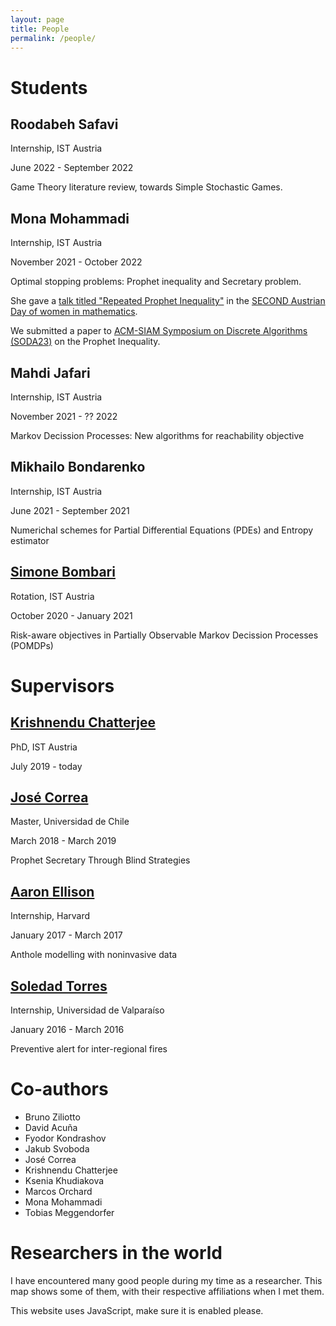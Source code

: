```yaml
---
layout: page
title: People
permalink: /people/
---
```


# Students

## Roodabeh Safavi
Internship, IST Austria

June 2022 - September 2022

Game Theory literature review, towards Simple Stochastic Games.

## Mona Mohammadi
Internship, IST Austria

November 2021 - October 2022

Optimal stopping problems: Prophet inequality and Secretary problem.

She gave a [talk titled "Repeated Prophet Inequality"](https://sites.google.com/view/adwim-2022/abstracts#h.uai6gxfy57n0) in the [SECOND Austrian Day of women in mathematics](https://sites.google.com/view/adwim-2022/home?authuser=0).

We submitted a paper to [ACM-SIAM Symposium on Discrete Algorithms (SODA23)](https://www.siam.org/conferences/cm/conference/soda23) on the Prophet Inequality.

## Mahdi Jafari
Internship, IST Austria

November 2021 - ?? 2022

Markov Decission Processes: New algorithms for reachability objective

## Mikhailo Bondarenko
Internship, IST Austria

June 2021 - September 2021

Numerichal schemes for Partial Differential Equations (PDEs) and Entropy estimator

## [Simone Bombari](https://simone-bombari.github.io/)
Rotation, IST Austria

October 2020 - January 2021

Risk-aware objectives in Partially Observable Markov Decission Processes (POMDPs)

# Supervisors

## [Krishnendu Chatterjee](https://pub.ist.ac.at/~kchatterjee/) 
PhD, IST Austria

July 2019 - today



## [José Correa](https://www.dii.uchile.cl/~jcorrea/) 
Master, Universidad de Chile

March 2018 - March 2019

Prophet Secretary Through Blind Strategies

## [Aaron Ellison](https://harvardforest.fas.harvard.edu/aaron-ellison) 
Internship, Harvard

January 2017 - March 2017

Anthole modelling with noninvasive data

## [Soledad Torres](https://storres-cimfav.uv.cl/) 
Internship, Universidad de Valparaíso

January 2016 - March 2016

Preventive alert for inter-regional fires

# Co-authors

- Bruno Ziliotto
- David Acuña
- Fyodor Kondrashov
- Jakub Svoboda
- José Correa
- Krishnendu Chatterjee
- Ksenia Khudiakova
- Marcos Orchard
- Mona Mohammadi
- Tobias Meggendorfer

# Researchers in the world

I have encountered many good people during my time as a researcher. This map shows some of them, with their respective affiliations when I met them. 

<!-- Leaflet (https://leafletjs.com) -->
<!-- Stylesheet -->
<link rel="stylesheet"
	href="https://unpkg.com/leaflet@1.8.0/dist/leaflet.css"
	integrity="sha512-hoalWLoI8r4UszCkZ5kL8vayOGVae1oxXe/2A4AO6J9+580uKHDO3JdHb7NzwwzK5xr/Fs0W40kiNHxM9vyTtQ=="
	crossorigin=""
/>
<!-- Script -->
<script src="https://unpkg.com/leaflet@1.8.0/dist/leaflet.js"
	integrity="sha512-BB3hKbKWOc9Ez/TAwyWxNXeoV9c1v6FIeYiBieIWkpLjauysF18NzgR1MBNBXf8/KABdlkX68nAhlwcDFLGPCQ=="
	crossorigin="">
</script>
<!-- Leaflet marker cluster (https://github.com/Leaflet/Leaflet.markercluster) -->
<link rel="stylesheet"
	href="https://unpkg.com/leaflet.markercluster@1.4.1/dist/MarkerCluster.css"
/>
<link rel="stylesheet"
	href="https://unpkg.com/leaflet.markercluster@1.4.1/dist/MarkerCluster.Default.css"
/>
<script src="https://unpkg.com/leaflet.markercluster@1.4.1/dist/leaflet.markercluster-src.js">
</script>


<noscript>
	This website uses JavaScript, make sure it is enabled please.
</noscript>

<!-- Map -->
<div id="map" style="width: 600px; height: 400px; position: relative;"></div>


<!-- Map information -->
<script>

	// Points to show
	var information = [
		// ['Name', 'Institution', 'Longitude ', 'Latitude'],
		['Aditya Aradhye', 'Czech Technical University', 50.10318089221843, 14.391284097595074],
		['Alexander Guterman', 'Bar-Ilan University', 32.06934233433513, 34.8430803966437],
		['Alexandra Lassota', 'Christian-Albrechts-Universität zu Kiel', 54.343438785044974, 10.115050586153627],
		['Andreas Wiese', 'TU Munich', 48.26249293890026, 11.66804851978819],
		['Andreas Schulz', 'Technical University of Munich', 48.158223185617295, 11.567946031296778],
		['Andrés Perea', 'Maastricht University', 50.84493591828424, 5.684834929071263],
		['Anna Zseleva', 'Maastricht University', 50.84698050189696, 5.6879908264648735],
		['Antonín Kučera', 'Masaryk University', 49.19873503876354, 16.605437641735367],
		['Arkadi Predtetchinski', 'Maastricht University', 50.84698050189696, 5.6879908264648735],
		['Arturo Merino', 'TU Berlin', 52.5122047299131, 13.328828322944394],
		['Bary S. R. Pradelski', 'CNRS', 48.85163984352975, 2.2638762544034945],
		['Barnabé Monnot', 'Ethereum Foundation', 52.50190943746014, 13.425802343989291],
		['Bruno Ziliotto', 'CNRS & CEREMADE', 48.87019258518365, 2.2737967576874163],
		['Christian Bach', 'University of Liverpool', 53.40482900911875, -2.965253527071097],
		['Dana Pizarro', "O'Higgins University", -34.16399984063102, -70.74160098465548],
		['Eilon Solan', 'Tel-Aviv University', 32.11350491443059, 34.80434478157295],
		['Eran Shmaya', 'Stonny Brook University', 40.90490159414964, -73.12390052976914],
		['Franziska Eberle', 'London School of Economics', 51.514370572733625, -0.11641432067783081],
		['Frederik Mallmann-Trenn', 'King’s Collegue London', 51.51355029116478, -0.11679380052104096],
		['Gaëtan Fournier', 'Aix-Marseille Université', 43.30283923513663, 5.379250610798506],
		['Galit Seknadji-Golan', 'London School of Economics', 51.51457231426795, -0.11640838699617974],
		['Javier Cembrano', 'TU Berlin', 52.51233531948273, 13.328656661566253],
		['János Flesch', 'Maastricht University', 50.84698050189696, 5.6879908264648735],
		['Joakim Blikstad', 'KTH Royal Institute of Technology', 59.34980432241335, 18.070241800211775],
		['José Verschae', 'Pontificie Universidad Católica de Chile', -33.49977929392596, -70.6107391893226],
		['José Correa', 'University of Chile', -33.45688485684971, -70.6668742625855],
		['Krishnendu Chatterjee', 'ISTA', 48.309568, 16.258709],
		['Mahsa Shirmohammadi', 'CNRS & IRIF', 48.82717897389951, 2.380807899391197],
		['Marc Schröder', 'Maastricht University', 50.844613783694875, 5.685717869834652],
		['Marco Scarsini', 'LUISS', 41.92461719962625, 12.493981712597572],
		['Miquel Oliu-Barton', 'Paris Dauphine', 48.87019258518365, 2.2737967576874163],
		['Moritz Buchem', 'Technical University of Munich', 48.14956692330043, 11.56773145147504],
		['Nicolas Klein', 'University of Montreal', 45.50572084767318, -73.61383430449108],
		['Nicolas Vieille', 'HEC Paris', 48.757211966416335, 2.1688400128797434],
		['Neil Olver', 'London School of Economics', 51.51457231426795, -0.11640838699617974],
		['Niklas Rieken', 'RWTH Aachen University', 50.779980510996864, 6.0656524894524155],
		['Raimundo Saona', 'ISTA', 48.309568, 16.258709],
		['Rasmus Ibsen-Jensen', 'Uniersity of Liverpool', 53.404807964306286, -2.965202442727258],
		['Soldead Torres', 'University of Valparaiso', -33.045874464135814, -71.61320389488866],
		['Sven Rady', 'Hausdorff Center for Mathematics', 50.728495688209414, 7.08418867434603],
		['Thomas Lidbetter', 'Rutgers Business School', 40.745335845427554, -74.1703874162834],
		['Tim Oosterwijk', 'Vrije Universiteit Amsterdam', 52.33389445495339, 4.865709168861083],
		['Tommaso Cesari', 'Toulouse School of Economics', 43.604609820951566, 1.4348480220979003],
		['Tristan Tomala', 'HEC Paris', 48.757211966416335, 2.1688400128797434],
		['Ulrike Schmidt-Kraepelin', 'TU Berlin', 52.5122047299131, 13.328828322944394],
		['Vasilis Livanos', 'University of Illinois at Urbana-Champaign', 40.10164045301988, -88.22707566931092],
		['Xavier Venel', 'LUISS', 41.92461719962625, 12.493981712597572],
		['Yehuda "John" Levy', 'University of Glasgow', 55.871507696350534, -4.288443046314292],
		['Yevgeny Tsodikovich', 'Aix-Marseille School of Economics', 43.302800196174985, 5.3792507107985275],
	];

	// Map implementation
	var map = L.map('map')
		.setView([0, 0], 1) // World view
	;

	// Adding tiles
	var tiles = L.tileLayer('https://api.mapbox.com/styles/v1/{id}/tiles/{z}/{x}/{y}?access_token=pk.eyJ1IjoibWFwYm94IiwiYSI6ImNpejY4NXVycTA2emYycXBndHRqcmZ3N3gifQ.rJcFIG214AriISLbB6B5aw', {
		maxZoom: 18,
		attribution: 'Map data &copy; <a href="https://www.openstreetmap.org/copyright">OpenStreetMap</a> contributors, ' +
			'Imagery © <a href="https://www.mapbox.com/">Mapbox</a>',
		id: 'mapbox/streets-v11',
		tileSize: 512,
		zoomOffset: -1
	}).addTo(map);

	// Displaying information
	var markers = L.markerClusterGroup();
	for (var i = 0; i < information.length; ++i) {
		var row = information[i];
		var marker = L.marker([row[2], row[3]]); //addTo(map);
		marker.bindPopup("<b>" + row[0] +"</b>" + "<br>" + row[1]).openPopup();
		markers.addLayer(marker);
	}
	map.addLayer(markers);

	// Easily find new coordinates by clicking
	var popup = L.popup();
	function onMapClick(e) {
	    popup
	        .setLatLng(e.latlng)
	        .setContent(e.latlng.toString())
	        .openOn(map);
	}
	map.on('click', onMapClick);
	
</script>

